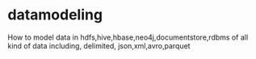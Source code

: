 # datamodeling
How to model data in hdfs,hive,hbase,neo4j,documentstore,rdbms of all kind of data including, delimited, json,xml,avro,parquet
